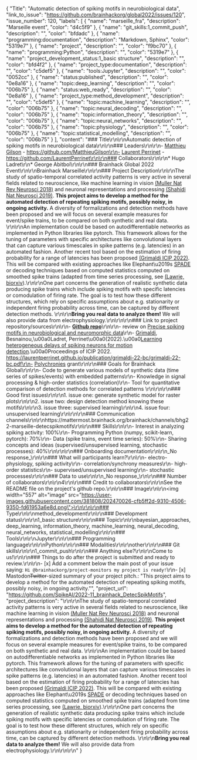 {
  "Title": "Automatic detection of spiking motifs in neurobiological data",
  "link_to_issue": "https://github.com/brainhackorg/global2022/issues/120",
  "issue_number": 120,
  "labels": [
    {
      "name": "marseille_fra",
      "description": "Marseille event",
      "color": "d4c5f9"
    },
    {
      "name": "git_skills:1_commit_push",
      "description": "",
      "color": "bfdadc"
    },
    {
      "name": "programming:documentation",
      "description": "Markdown, Sphinx",
      "color": "5319e7"
    },
    {
      "name": "project",
      "description": "",
      "color": "f9bc70"
    },
    {
      "name": "programming:Python",
      "description": "",
      "color": "5319e7"
    },
    {
      "name": "project_development_status:1_basic structure",
      "description": "",
      "color": "bfd4f2"
    },
    {
      "name": "project_type:documentation",
      "description": "",
      "color": "c5def5"
    },
    {
      "name": "tools:Jupyter",
      "description": "",
      "color": "0052cc"
    },
    {
      "name": "status:published",
      "description": "",
      "color": "0e8a16"
    },
    {
      "name": "topic:deep_learning",
      "description": "",
      "color": "006b75"
    },
    {
      "name": "status:web_ready",
      "description": "",
      "color": "0e8a16"
    },
    {
      "name": "project_type:method_development",
      "description": "",
      "color": "c5def5"
    },
    {
      "name": "topic:machine_learning",
      "description": "",
      "color": "006b75"
    },
    {
      "name": "topic:neural_decoding",
      "description": "",
      "color": "006b75"
    },
    {
      "name": "topic:information_theory",
      "description": "",
      "color": "006b75"
    },
    {
      "name": "topic:neural_networks",
      "description": "",
      "color": "006b75"
    },
    {
      "name": "topic:physiology",
      "description": "",
      "color": "006b75"
    },
    {
      "name": "topic:statistical_modelling",
      "description": "",
      "color": "006b75"
    }
  ],
  "content": "### Title\r\n\r\nAutomatic detection of spiking motifs in neurobiological data\r\n\r\n### Leaders\r\n\r\n- [Matthieu Gilson](https://matthieugilson.eu) - https://github.com/MatthieuGilson\r\n- [Laurent Perrinet](https://laurentperrinet.github.io) - https://github.com/LaurentPerrinet\r\n\r\n### Collaborators\r\n\r\n* Hugo Ladret\r\n* George Abitbol\r\n\r\n### Brainhack Global 2022 Event\r\n\r\nBrainhack Marseille\r\n\r\n### Project Description\r\n\r\nThe study of spatio-temporal correlated activity patterns is very active in several fields related to neuroscience, like machine learning in vision [(Muller Nat Rev Neurosci 2018)](https://pubmed.ncbi.nlm.nih.gov/29563572/) and neuronal representations and processing [(Shahidi Nat Neurosci 2019)](https://pubmed.ncbi.nlm.nih.gov/31110324/). **This project aims to develop a method for the automated detection of repeating spiking motifs, possibly noisy, in ongoing activity.** A diversity of formalizations and detection methods have been proposed and we will focus on several example measures for event/spike trains, to be compared on both synthetic and real data. \r\n\r\nAn implementation could be based on autodifferentiable networks as implemented in Python libraries like pytorch. This framework allows for the tuning of parameters with specific architectures like convolutional layers that can capture various timescales in spike patterns (e.g. latencies) in an automated fashion. Another recent tool based on the estimation of firing probability for a range of latencies has been proposed [(Grimaldi ICIP 2022)](https://laurentperrinet.github.io/publication/grimaldi-22-bc/grimaldi-22-bc.pdf). This will be compared with existing approaches like Elephant\u2019s [SPADE](https://elephant.readthedocs.io/en/latest/reference/spade.html) or decoding techniques based on computed statistics computed on smoothed spike trains (adapted from time series processing, see [(Lawrie, biorxiv](https://doi.org/10.1101/2021.04.30.441789)).\r\n\r\nOne part concerns the generation of realistic synthetic data producing spike trains  which include spiking motifs with specific latencies or comodulation of firing rate. The goal is to test how these different structures, which rely on specific assumptions about e.g. stationarity or independent firing probability across time, can be captured by different detection methods. \r\n\r\n**Bring you real data to analyze them!** We will also provide data from electrophysiology.\r\n\r\n\r\n### Link to project repository/sources\r\n\r\n- [**Github repo**](https://github.com/SpikeAI/2022-11_brainhack_DetecSpikMotifs)\r\n\r\n- review on [Precise spiking motifs in neurobiological and neuromorphic data](https://laurentperrinet.github.io/publication/grimaldi-22-polychronies/grimaldi-22-polychronies.pdf)\r\n- [Grimaldi](https://laurentperrinet.github.io/author/antoine-grimaldi/), Besnainou,\u00a0Ladret, Perrinet\u00a0(2022).\u00a0[Learning heterogeneous delays of spiking neurons for motion detection](https://laurentperrinet.github.io/publication/grimaldi-22-icip/).\u00a0Proceedings of ICIP 2022. https://laurentperrinet.github.io/publication/grimaldi-22-bc/grimaldi-22-bc.pdf\r\n- [Polychronies](https://laurentperrinet.github.io/grant/polychronies/) grant\r\n\r\n### Goals for Brainhack Global\r\n\r\n- Code to generate various models of synthetic data (time series of spikes/events) with embedded patterns\r\n- Knowledge in signal processing & high-order statistics (correlation)\r\n- Tool for quantitative comparison of detection methods for correlated patterns \r\n\r\n\r\n### Good first issues\r\n\r\n1. issue one: generate synthetic model for raster plots\r\n\r\n2. issue two: design detection method knowing these motifs\r\n\r\n3. issue three: supervised learning\r\n\r\n4. issue four: unsupervised learning\r\n\r\n\r\n### Communication channels\r\n\r\nhttps://mattermost.brainhack.org/brainhack/channels/bhg22-marseille-detecspikmotifs\r\n\r\n### Skills\r\n\r\n- Interest in analyzing spiking activity: 100%\r\n- Programming Python (numpy, scikit-learn, pytorch): 70%\r\n- Data (spike trains, event time series): 50%\r\n- Sharing concepts and ideas (supervised/unsupervised learning, stochastic processes): 40%\r\n\r\n\r\n### Onboarding documentation\r\n\r\n_No response_\r\n\r\n### What will participants learn?\r\n\r\n- electro-physiology, spiking activity\r\n- correlation/synchrony measures\r\n- high-order statistics\r\n- supervised/unsupervised learning\r\n- stochastic processes\r\n\r\n### Data to use\r\n\r\n_No response_\r\n\r\n### Number of collaborators\r\n\r\n4\r\n\r\n### Credit to collaborators\r\n\r\nSee the README file on the project's github repo.\r\n\r\n### Image\r\n\r\n<img width=\"557\" alt=\"image\" src=\"https://user-images.githubusercontent.com/381808/202470026-cfb5ff2d-9310-4506-9350-fd61953a6e8d.png\">\r\n\r\n\r\n### Type\r\n\r\nmethod_development\r\n\r\n### Development status\r\n\r\n1_basic structure\r\n\r\n### Topic\r\n\r\nbayesian_approaches, deep_learning, information_theory, machine_learning, neural_decoding, neural_networks, statistical_modelling\r\n\r\n### Tools\r\n\r\nJupyter\r\n\r\n### Programming language\r\n\r\nPython\r\n\r\n### Modalities\r\n\r\nother\r\n\r\n### Git skills\r\n\r\n1_commit_push\r\n\r\n### Anything else?\r\n\r\nCome to us!\r\n\r\n### Things to do after the project is submitted and ready to review.\r\n\r\n- [x] Add a comment below the main post of your issue saying: `Hi @brainhackorg/project-monitors my project is ready!`\r\n- [x] Mastodon~~Twitter~~-sized summary of your project pitch.: \"This project aims to develop a method for the automated detection of repeating spiking motifs, possibly noisy, in ongoing activity.\"",
  "project_url": "https://github.com/SpikeAI/2022-11_brainhack_DetecSpikMotifs",
  "project_description": "\r\n\r\nThe study of spatio-temporal correlated activity patterns is very active in several fields related to neuroscience, like machine learning in vision [(Muller Nat Rev Neurosci 2018)](https://pubmed.ncbi.nlm.nih.gov/29563572/) and neuronal representations and processing [(Shahidi Nat Neurosci 2019)](https://pubmed.ncbi.nlm.nih.gov/31110324/). **This project aims to develop a method for the automated detection of repeating spiking motifs, possibly noisy, in ongoing activity.** A diversity of formalizations and detection methods have been proposed and we will focus on several example measures for event/spike trains, to be compared on both synthetic and real data. \r\n\r\nAn implementation could be based on autodifferentiable networks as implemented in Python libraries like pytorch. This framework allows for the tuning of parameters with specific architectures like convolutional layers that can capture various timescales in spike patterns (e.g. latencies) in an automated fashion. Another recent tool based on the estimation of firing probability for a range of latencies has been proposed [(Grimaldi ICIP 2022)](https://laurentperrinet.github.io/publication/grimaldi-22-bc/grimaldi-22-bc.pdf). This will be compared with existing approaches like Elephant\u2019s [SPADE](https://elephant.readthedocs.io/en/latest/reference/spade.html) or decoding techniques based on computed statistics computed on smoothed spike trains (adapted from time series processing, see [(Lawrie, biorxiv](https://doi.org/10.1101/2021.04.30.441789)).\r\n\r\nOne part concerns the generation of realistic synthetic data producing spike trains  which include spiking motifs with specific latencies or comodulation of firing rate. The goal is to test how these different structures, which rely on specific assumptions about e.g. stationarity or independent firing probability across time, can be captured by different detection methods. \r\n\r\n**Bring you real data to analyze them!** We will also provide data from electrophysiology.\r\n\r\n\r\n"
}
